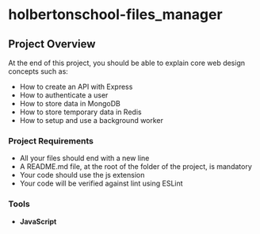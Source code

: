 # holbertonschool-files_manager

## Project Overview

At the end of this project, you should be able to explain core web design concepts such as:

- How to create an API with Express
- How to authenticate a user
- How to store data in MongoDB
- How to store temporary data in Redis
- How to setup and use a background worker

### Project Requirements

- All your files should end with a new line
- A README.md file, at the root of the folder of the project, is mandatory
- Your code should use the js extension
- Your code will be verified against lint using ESLint

### Tools

- **JavaScript**